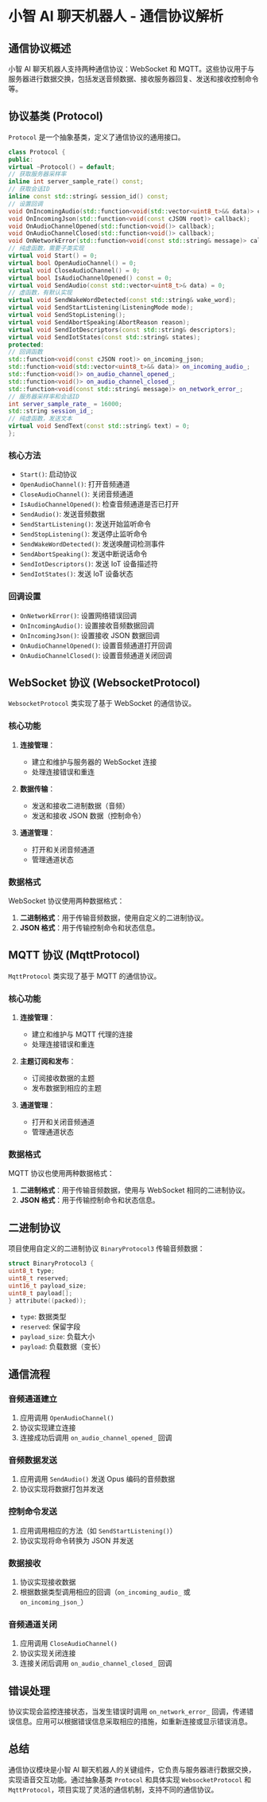 # 小智 AI 聊天机器人 - 通信协议解析

## 通信协议概述

小智 AI 聊天机器人支持两种通信协议：WebSocket 和 MQTT。这些协议用于与服务器进行数据交换，包括发送音频数据、接收服务器回复、发送和接收控制命令等。

## 协议基类 (Protocol)

`Protocol` 是一个抽象基类，定义了通信协议的通用接口。

```cpp
class Protocol {
public:
virtual ~Protocol() = default;
// 获取服务器采样率
inline int server_sample_rate() const;
// 获取会话ID
inline const std::string& session_id() const;
// 设置回调
void OnIncomingAudio(std::function<void(std::vector<uint8_t>&& data)> callback);
void OnIncomingJson(std::function<void(const cJSON root)> callback);
void OnAudioChannelOpened(std::function<void()> callback);
void OnAudioChannelClosed(std::function<void()> callback);
void OnNetworkError(std::function<void(const std::string& message)> callback);
// 纯虚函数，需要子类实现
virtual void Start() = 0;
virtual bool OpenAudioChannel() = 0;
virtual void CloseAudioChannel() = 0;
virtual bool IsAudioChannelOpened() const = 0;
virtual void SendAudio(const std::vector<uint8_t>& data) = 0;
// 虚函数，有默认实现
virtual void SendWakeWordDetected(const std::string& wake_word);
virtual void SendStartListening(ListeningMode mode);
virtual void SendStopListening();
virtual void SendAbortSpeaking(AbortReason reason);
virtual void SendIotDescriptors(const std::string& descriptors);
virtual void SendIotStates(const std::string& states);
protected:
// 回调函数
std::function<void(const cJSON root)> on_incoming_json;
std::function<void(std::vector<uint8_t>&& data)> on_incoming_audio_;
std::function<void()> on_audio_channel_opened_;
std::function<void()> on_audio_channel_closed_;
std::function<void(const std::string& message)> on_network_error_;
// 服务器采样率和会话ID
int server_sample_rate_ = 16000;
std::string session_id_;
// 纯虚函数，发送文本
virtual void SendText(const std::string& text) = 0;
};
```

### 核心方法

- `Start()`: 启动协议
- `OpenAudioChannel()`: 打开音频通道
- `CloseAudioChannel()`: 关闭音频通道
- `IsAudioChannelOpened()`: 检查音频通道是否已打开
- `SendAudio()`: 发送音频数据
- `SendStartListening()`: 发送开始监听命令
- `SendStopListening()`: 发送停止监听命令
- `SendWakeWordDetected()`: 发送唤醒词检测事件
- `SendAbortSpeaking()`: 发送中断说话命令
- `SendIotDescriptors()`: 发送 IoT 设备描述符
- `SendIotStates()`: 发送 IoT 设备状态

### 回调设置

- `OnNetworkError()`: 设置网络错误回调
- `OnIncomingAudio()`: 设置接收音频数据回调
- `OnIncomingJson()`: 设置接收 JSON 数据回调
- `OnAudioChannelOpened()`: 设置音频通道打开回调
- `OnAudioChannelClosed()`: 设置音频通道关闭回调

## WebSocket 协议 (WebsocketProtocol)

`WebsocketProtocol` 类实现了基于 WebSocket 的通信协议。

### 核心功能

1. **连接管理**：
   - 建立和维护与服务器的 WebSocket 连接
   - 处理连接错误和重连

2. **数据传输**：
   - 发送和接收二进制数据（音频）
   - 发送和接收 JSON 数据（控制命令）

3. **通道管理**：
   - 打开和关闭音频通道
   - 管理通道状态

### 数据格式

WebSocket 协议使用两种数据格式：

1. **二进制格式**：用于传输音频数据，使用自定义的二进制协议。
2. **JSON 格式**：用于传输控制命令和状态信息。

## MQTT 协议 (MqttProtocol)

`MqttProtocol` 类实现了基于 MQTT 的通信协议。

### 核心功能

1. **连接管理**：
   - 建立和维护与 MQTT 代理的连接
   - 处理连接错误和重连

2. **主题订阅和发布**：
   - 订阅接收数据的主题
   - 发布数据到相应的主题

3. **通道管理**：
   - 打开和关闭音频通道
   - 管理通道状态

### 数据格式

MQTT 协议也使用两种数据格式：

1. **二进制格式**：用于传输音频数据，使用与 WebSocket 相同的二进制协议。
2. **JSON 格式**：用于传输控制命令和状态信息。

## 二进制协议

项目使用自定义的二进制协议 `BinaryProtocol3` 传输音频数据：

```cpp
struct BinaryProtocol3 {
uint8_t type;
uint8_t reserved;
uint16_t payload_size;
uint8_t payload[];
} attribute((packed));
```

- `type`: 数据类型
- `reserved`: 保留字段
- `payload_size`: 负载大小
- `payload`: 负载数据（变长）

## 通信流程

### 音频通道建立

1. 应用调用 `OpenAudioChannel()`
2. 协议实现建立连接
3. 连接成功后调用 `on_audio_channel_opened_` 回调

### 音频数据发送

1. 应用调用 `SendAudio()` 发送 Opus 编码的音频数据
2. 协议实现将数据打包并发送

### 控制命令发送

1. 应用调用相应的方法（如 `SendStartListening()`）
2. 协议实现将命令转换为 JSON 并发送

### 数据接收

1. 协议实现接收数据
2. 根据数据类型调用相应的回调（`on_incoming_audio_` 或 `on_incoming_json_`）

### 音频通道关闭

1. 应用调用 `CloseAudioChannel()`
2. 协议实现关闭连接
3. 连接关闭后调用 `on_audio_channel_closed_` 回调

## 错误处理

协议实现会监控连接状态，当发生错误时调用 `on_network_error_` 回调，传递错误信息。应用可以根据错误信息采取相应的措施，如重新连接或显示错误消息。

## 总结

通信协议模块是小智 AI 聊天机器人的关键组件，它负责与服务器进行数据交换，实现语音交互功能。通过抽象基类 `Protocol` 和具体实现 `WebsocketProtocol` 和 `MqttProtocol`，项目实现了灵活的通信机制，支持不同的通信协议。

